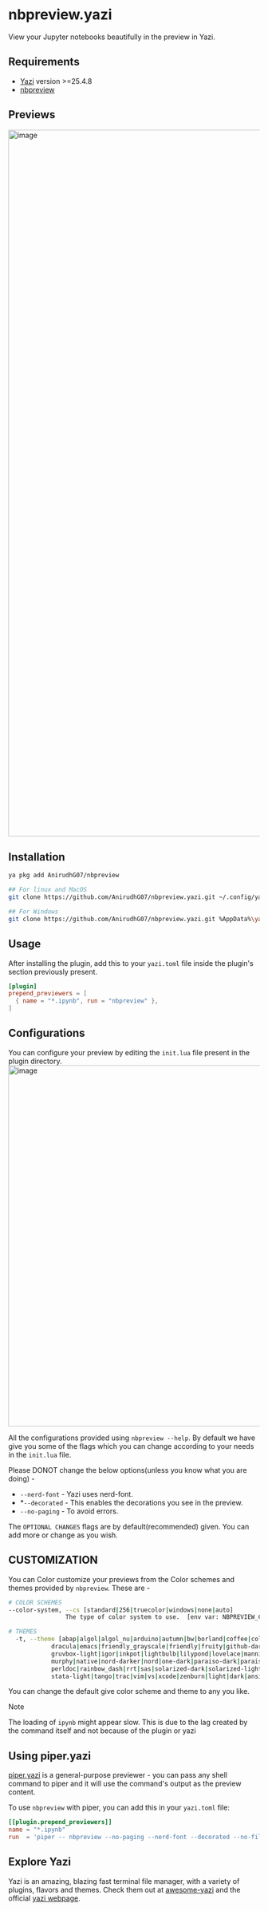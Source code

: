 # nbpreview.yazi

View your Jupyter notebooks beautifully in the preview in Yazi.

## Requirements

- [Yazi](https://github.com/sxyazi/yazi) version >=25.4.8
- [nbpreview](https://github.com/paw-lu/nbpreview)

## Previews

<img width="1416" alt="image" src="https://github.com/AnirudhG07/nbpreview.yazi/assets/146579014/87535dc9-c45a-4eb7-a732-4384460b516d">

## Installation

```bash
ya pkg add AnirudhG07/nbpreview

## For linux and MacOS
git clone https://github.com/AnirudhG07/nbpreview.yazi.git ~/.config/yazi/plugins/nbpreview.yazi

## For Windows
git clone https://github.com/AnirudhG07/nbpreview.yazi.git %AppData%\yazi\config\plugins\nbpreview.yazi
```

## Usage

After installing the plugin, add this to your `yazi.toml` file inside the plugin's section previously present.

```toml
[plugin]
prepend_previewers = [
  { name = "*.ipynb", run = "nbpreview" },
]
```

## Configurations

You can configure your preview by editing the `init.lua` file present in the plugin directory.
<img width="724" alt="image" src="https://github.com/AnirudhG07/nbpreview.yazi/assets/146579014/99405d1f-3de8-4beb-a581-4a41affe8e57">

All the configurations provided using `nbpreview --help`.
By default we have give you some of the flags which you can change according to your needs in the `init.lua` file.

Please DONOT change the below options(unless you know what you are doing) -

- `--nerd-font` - Yazi uses nerd-font.
- \*`--decorated` - This enables the decorations you see in the preview.
- `--no-paging` - To avoid errors.

The `OPTIONAL CHANGES` flags are by default(recommended) given. You can add more or change as you wish.

## CUSTOMIZATION

You can Color customize your previews from the Color schemes and themes provided by `nbpreview`. These are -

```bash
# COLOR SCHEMES
--color-system, --cs [standard|256|truecolor|windows|none|auto]
                The type of color system to use.  [env var: NBPREVIEW_COLOR_SYSTEM]

# THEMES
  -t, --theme [abap|algol|algol_nu|arduino|autumn|bw|borland|coffee|colorful|default|
            dracula|emacs|friendly_grayscale|friendly|fruity|github-dark|gruvbox-dark|
            gruvbox-light|igor|inkpot|lightbulb|lilypond|lovelace|manni|material|monokai|
            murphy|native|nord-darker|nord|one-dark|paraiso-dark|paraiso-light|pastie|
            perldoc|rainbow_dash|rrt|sas|solarized-dark|solarized-light|staroffice|stata-dark|
            stata-light|tango|trac|vim|vs|xcode|zenburn|light|dark|ansi_light|ansi_dark]
```

You can change the default give color scheme and theme to any you like.

> [!Note]
>
> The loading of `ipynb` might appear slow. This is due to the lag created by the command itself and not because of the plugin or yazi

## Using piper.yazi

[piper.yazi](https://github.com/yazi-rs/plugins/tree/main/piper.yazi) is a general-purpose previewer - you can pass any shell command to piper and it will use the command's output as the preview content.

To use `nbpreview` with piper, you can add this in your `yazi.toml` file:

```toml
[[plugin.prepend_previewers]]
name = "*.ipynb"
run  = 'piper -- nbpreview --no-paging --nerd-font --decorated --no-files --unicode --color --images --color-system=standard --theme=ansi_dark "$1"'
```

## Explore Yazi

Yazi is an amazing, blazing fast terminal file manager, with a variety of plugins, flavors and themes. Check them out at [awesome-yazi](https://github.com/AnirudhG07/awesome-yazi) and the official [yazi webpage](https://yazi-rs.github.io/).
